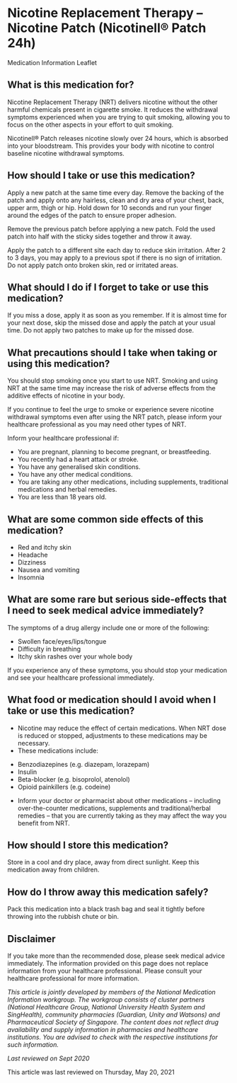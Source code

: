 # Nicotine Replacement Therapy – Nicotine Patch (Nicotinell® Patch 24h)

Medication Information Leaflet

What is this medication for?
----------------------------

Nicotine Replacement Therapy (NRT) delivers nicotine without the other harmful chemicals present in cigarette smoke. It reduces the withdrawal symptoms experienced when you are trying to quit smoking, allowing you to focus on the other aspects in your effort to quit smoking.

Nicotinell® Patch releases nicotine slowly over 24 hours, which is absorbed into your bloodstream. This provides your body with nicotine to control baseline nicotine withdrawal symptoms.

How should I take or use this medication?
-----------------------------------------

Apply a new patch at the same time every day. Remove the backing of the patch and apply onto any hairless, clean and dry area of your chest, back, upper arm, thigh or hip. Hold down for 10 seconds and run your finger around the edges of the patch to ensure proper adhesion.

Remove the previous patch before applying a new patch. Fold the used patch into half with the sticky sides together and throw it away.

Apply the patch to a different site each day to reduce skin irritation. After 2 to 3 days, you may apply to a previous spot if there is no sign of irritation. Do not apply patch onto broken skin, red or irritated areas.

What should I do if I forget to take or use this medication?
------------------------------------------------------------

If you miss a dose, apply it as soon as you remember. If it is almost time for your next dose, skip the missed dose and apply the patch at your usual time. Do not apply two patches to make up for the missed dose.

What precautions should I take when taking or using this medication?
--------------------------------------------------------------------

You should stop smoking once you start to use NRT. Smoking and using NRT at the same time may increase the risk of adverse effects from the additive effects of nicotine in your body.

If you continue to feel the urge to smoke or experience severe nicotine withdrawal symptoms even after using the NRT patch, please inform your healthcare professional as you may need other types of NRT.

Inform your healthcare professional if:

* You are pregnant, planning to become pregnant, or breastfeeding.
* You recently had a heart attack or stroke.
* You have any generalised skin conditions.
* You have any other medical conditions.
* You are taking any other medications, including supplements, traditional medications and herbal remedies.
* You are less than 18 years old.

What are some common side effects of this medication?
-----------------------------------------------------

* Red and itchy skin
* Headache
* Dizziness
* Nausea and vomiting
* Insomnia

What are some rare but serious side-effects that I need to seek medical advice immediately?
-------------------------------------------------------------------------------------------

The symptoms of a drug allergy include one or more of the following:

* Swollen face/eyes/lips/tongue
* Difficulty in breathing
* Itchy skin rashes over your whole body

If you experience any of these symptoms, you should stop your medication and see your healthcare professional immediately.

  

What food or medication should I avoid when I take or use this medication?
--------------------------------------------------------------------------

* Nicotine may reduce the effect of certain medications. When NRT dose is reduced or stopped, adjustments to these medications may be necessary.
* These medications include:

+ Benzodiazepines (e.g. diazepam, lorazepam)
+ Insulin
+ Beta-blocker (e.g. bisoprolol, atenolol)
+ Opioid painkillers (e.g. codeine)

* Inform your doctor or pharmacist about other medications – including over-the-counter medications, supplements and traditional/herbal remedies – that you are currently taking as they may affect the way you benefit from NRT.

How should I store this medication?
-----------------------------------

Store in a cool and dry place, away from direct sunlight. Keep this medication away from children.

How do I throw away this medication safely?
-------------------------------------------

Pack this medication into a black trash bag and seal it tightly before throwing into the rubbish chute or bin.

Disclaimer
----------

If you take more than the recommended dose, please seek medical advice immediately. The information provided on this page does not replace information from your healthcare professional. Please consult your healthcare professional for more information.

*This article is jointly developed by members of the National Medication Information workgroup. The workgroup consists of cluster partners (National Healthcare Group, National University Health System and SingHealth), community pharmacies (Guardian, Unity and Watsons) and Pharmaceutical Society of Singapore. The content does not reflect drug availability and supply information in pharmacies and healthcare institutions. You are advised to check with the respective institutions for such information.*

*Last reviewed on Sept 2020*

This article was last reviewed on
Thursday, May 20, 2021
